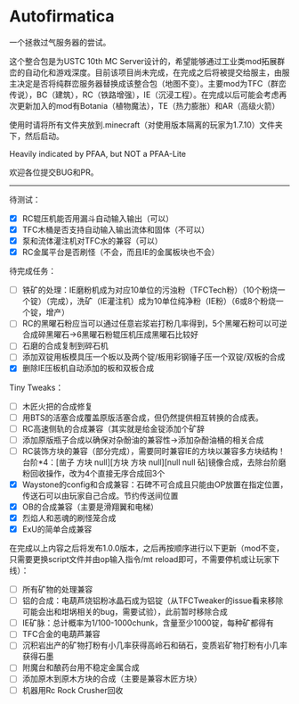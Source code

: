 # Autofirmatica
一个拯救过气服务器的尝试。

这个整合包是为USTC 10th MC Server设计的，希望能够通过工业类mod拓展群峦的自动化和游戏深度。目前该项目尚未完成，在完成之后将被提交给服主，由服主决定是否将纯群峦服务器替换成该整合包（地图不变）。主要mod为TFC（群峦传说），BC（建筑），RC（铁路增强），IE（沉浸工程）。在完成以后可能会考虑再次更新加入的mod有Botania（植物魔法），TE（热力膨胀）和AR（高级火箭）

使用时请将所有文件夹放到.minecraft（对使用版本隔离的玩家为1.7.10）文件夹下，然后启动。

Heavily indicated by PFAA, but NOT a PFAA-Lite

欢迎各位提交BUG和PR。

----

待测试：
- [x] RC辊压机能否用漏斗自动输入输出（可以）
- [x] TFC木桶是否支持自动输入输出流体和固体（不可以）
- [x] 泵和流体灌注机对TFC水的兼容（可以）
- [x] RC金属平台是否刷怪（不会，而且IE的金属板块也不会）

待完成任务：
- [ ] 铁矿的处理：IE磨粉机成为对应10单位的污浊粉（TFCTech粉）（10个粉烧一个锭）（完成），洗矿（IE灌注机）成为10单位纯净粉（IE粉）（6或8个粉烧一个锭，增产）
- [ ] RC的黑曜石粉应当可以通过任意岩浆岩打粉几率得到，5个黑曜石粉可以可逆合成碎黑曜石->6黑曜石粉辊压机压成黑曜石比较好
- [ ] 石磨的合成复制到碎石机
- [ ] 添加双锭用板模具压一个板以及两个锭/板用彩钢锤子压一个双锭/双板的合成
- [x] 删除IE压板机自动添加的板和双板合成

Tiny Tweaks：
- [ ] 木匠火把的合成修复
- [ ] 用BTS的活塞合成覆盖原版活塞合成，但仍然提供相互转换的合成表。
- [ ] RC高速侧轨的合成兼容（其实就是给金锭添加个矿辞
- [ ] 添加原版瓶子合成以确保对杂酚油的兼容性->添加杂酚油桶的相关合成
- [ ] RC装饰方块的兼容（部分完成），需要同时兼容IE的方块以兼容多方块结构！台阶*4：[凿子 方块 null][方块 方块 null][null null 砧]镜像合成，去除台阶磨粉回收操作，改为4个直接无序合成回3个
- [x] Waystone的config和合成兼容：石碑不可合成且只能由OP放置在指定位置，传送石可以由玩家自己合成。节约传送间位置
- [x] OB的合成兼容（主要是滑翔翼和电梯）
- [x] 烈焰人和恶魂的刷怪笼合成
- [x] ExU的简单合成兼容

在完成以上内容之后将发布1.0.0版本，之后再按顺序进行以下更新（mod不变，只需要更换script文件并由op输入指令/mt reload即可，不需要停机或让玩家下线）：
- [ ] 所有矿物的处理兼容
- [ ] 铝的合成：电葫芦烧铝粉冰晶石成为铝锭（从TFCTweaker的issue看来移除可能会出和坩埚相关的bug，需要试验），此前暂时移除合成
- [ ] IE矿脉：总计概率为1/100-1000chunk，含量至少1000锭，每种矿都得有
- [ ] TFC合金的电葫芦兼容
- [ ] 沉积岩出产的矿物打粉有小几率获得高岭石和硝石，变质岩矿物打粉有小几率获得石墨
- [ ] 附魔台和酿药台用不稳定金属合成
- [ ] 添加原木到原木方块的合成（主要是兼容木匠方块）
- [ ] 机器用Rc Rock Crusher回收
